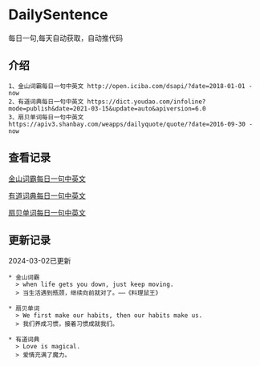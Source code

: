 # DailySentence

每日一句,每天自动获取，自动推代码

## 介绍

```
1、金山词霸每日一句中英文 http://open.iciba.com/dsapi/?date=2018-01-01 - now
2、有道词典每日一句中英文 https://dict.youdao.com/infoline?mode=publish&date=2021-03-15&update=auto&apiversion=6.0
3、扇贝单词每日一句中英文 https://apiv3.shanbay.com/weapps/dailyquote/quote/?date=2016-09-30 - now
```

## 查看记录

[金山词霸每日一句中英文](./data/iciba/)

[有道词典每日一句中英文](./data/youdao/)

[扇贝单词每日一句中英文](./data/shanbay/)

## 更新记录
2024-03-02已更新 
```
* 金山词霸
  > when life gets you down, just keep moving.
  > 当生活遇到瓶颈，继续向前就对了。——《料理鼠王》

* 扇贝单词
  > We first make our habits, then our habits make us.
  > 我们养成习惯，接着习惯成就我们。

* 有道词典
  > Love is magical.
  > 爱情充满了魔力。

```
